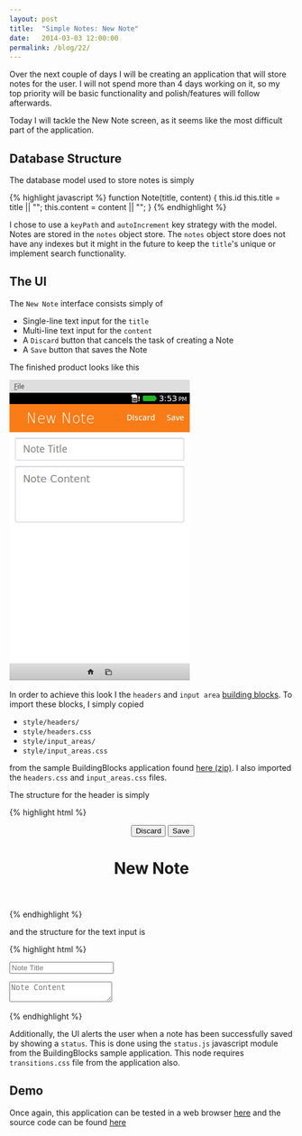 ```yaml
---
layout: post
title:  "Simple Notes: New Note"
date:   2014-03-03 12:00:00
permalink: /blog/22/
---
```


Over the next couple of days I will be creating an application that will store notes for the user. I will not spend more than 4 days working on it, so my top priority will be basic functionality and polish/features will follow afterwards.

Today I will tackle the New Note screen, as it seems like the most difficult part of the application.

## Database Structure

The database model used to store notes is simply

{% highlight javascript %}
function Note(title, content) {
    this.id
    this.title = title || "";
    this.content = content || "";
}
{% endhighlight %}

I chose to use a `keyPath` and `autoIncrement` key strategy with the model. Notes are stored in the `notes` object store. The `notes` object store does not have any indexes but it might in the future to keep the `title`'s unique or implement search functionality.

## The UI

The `New Note` interface consists simply of

* Single-line text input for the `title`
* Multi-line text input for the `content`
* A `Discard` button that cancels the task of creating a Note
* A `Save` button that saves the Note

The finished product looks like this

![The UI described above](/img/posts/22/new_note_ui.png)

In order to achieve this look I the `headers` and `input area` [building blocks](http://buildingfirefoxos.com/building-blocks/headers.html). To import these blocks, I simply copied

* `style/headers/`
* `style/headers.css`
* `style/input_areas/`
* `style/input_areas.css`

from the sample BuildingBlocks application found [here (zip)](https://github.com/buildingfirefoxos/Building-Blocks/archive/gh-pages.zip). I also imported the `headers.css` and `input_areas.css` files.

The structure for the header is simply

{% highlight html %}
<header>
  <menu type="toolbar">
    <button>Discard</button>
    <button>Save</button>
  </menu>
  <h1>New Note</h1>
</header>
{% endhighlight %}

and the structure for the text input is

{% highlight html %}
<div role="main">
  <form>
  <p>
    <input type="text" placeholder="Note Title">
  </p>
  <p>
    <textarea placeholder="Note Content" ></textarea>
  </p>
  </form>
</div>
{% endhighlight %}

Additionally, the UI alerts the user when a note has been successfully saved by showing a `status`. This is done using the `status.js` javascript module from the BuildingBlocks sample application. This node requires `transitions.css` file from the application also.

## Demo

Once again, this application can be tested in a web browser [here](/demos/20/) and the source code can be found [here](https://github.com/NakedFerret/NakedFerret.github.io/tree/master/demos/20)


